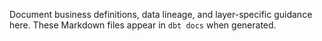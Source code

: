 Document business definitions, data lineage, and layer-specific guidance here. These Markdown files appear in `dbt docs` when generated.
